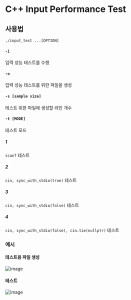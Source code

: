 # C++ Input Performance Test

## 사용법
`./input_test ...[OPTION]`
#### `-i`
입력 성능 테스트를 수행
#### `-o`
입력 성능 테스트를 위한 파일을 생성
#### `-s [sample size]`
테스트 위한 파일에 생성할 라인 개수
#### `-t [MODE]`
테스트 모드
##### 1
`scanf` 테스트
##### 2
`cin, sync_with_stdio(true)` 테스트
##### 3
`cin, sync_with_stdio(false)` 테스트
##### 4
`cin, sync_with_stdio(false), cin.tie(nullptr)` 테스트

### 예시
#### 테스트용 파일 생성
![image](https://user-images.githubusercontent.com/28619559/96888121-404d0d80-14c0-11eb-9929-c080f1cdad40.png)
#### 테스트
![image](https://user-images.githubusercontent.com/28619559/96887995-1bf13100-14c0-11eb-85ba-e67cd29987d3.png)
